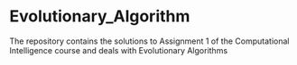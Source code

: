 # Evolutionary_Algorithm
The repository contains the solutions to Assignment 1 of the Computational Intelligence course and deals with Evolutionary Algorithms
